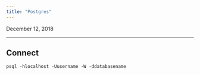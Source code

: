 ```yaml
---
title: "Postgres"
---
```


December 12, 2018
___

## Connect
```
psql -hlocalhost -Uusername -W -ddatabasename
```
